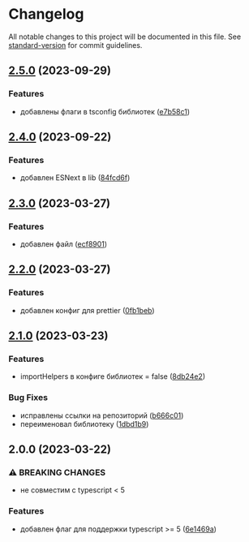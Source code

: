 # Changelog

All notable changes to this project will be documented in this file. See [standard-version](https://github.com/conventional-changelog/standard-version) for commit guidelines.

## [2.5.0](https://github.com/Infomaximum/front-config/compare/v2.4.0...v2.5.0) (2023-09-29)


### Features

* добавлены флаги в tsconfig библиотек ([e7b58c1](https://github.com/Infomaximum/front-config/commit/e7b58c1d72161a45d2293e58dc10de9dcc4b714c))

## [2.4.0](https://github.com/Infomaximum/front-config/compare/v2.3.0...v2.4.0) (2023-09-22)


### Features

* добавлен ESNext в lib ([84fcd6f](https://github.com/Infomaximum/front-config/commit/84fcd6f5da0f308ef1dd3ea5c77196c87e82fd55))

## [2.3.0](https://github.com/Infomaximum/front-config/compare/v2.2.0...v2.3.0) (2023-03-27)


### Features

* добавлен файл ([ecf8901](https://github.com/Infomaximum/front-config/commit/ecf8901b37e22860d49a64cb588fbef9007264f1))

## [2.2.0](https://github.com/Infomaximum/front-config/compare/v2.1.0...v2.2.0) (2023-03-27)


### Features

* добавлен конфиг для prettier ([0fb1beb](https://github.com/Infomaximum/front-config/commit/0fb1bebad4f98eafe4e50c863097f592fc93a34b))

## [2.1.0](https://github.com/Infomaximum/front-config/compare/v2.0.0...v2.1.0) (2023-03-23)


### Features

* importHelpers в конфиге библиотек = false ([8db24e2](https://github.com/Infomaximum/front-config/commit/8db24e2d64429c4856e0bef15e9fb0e0fe20f92e))


### Bug Fixes

* исправлены ссылки на репозиторий ([b666c01](https://github.com/Infomaximum/front-config/commit/b666c019564c025439883584a90c129d56556f1a))
* переименовал библиотеку ([1dbd1b9](https://github.com/Infomaximum/front-config/commit/1dbd1b9b20de737b905df831dc1933594c240293))

## 2.0.0 (2023-03-22)


### ⚠ BREAKING CHANGES

* не совместим с typescript < 5

### Features

* добавлен флаг для поддержки typescript >= 5 ([6e1469a](https://github.com/Infomaximum/front-configs/commit/6e1469a406353b774be081fac2330996fef97949))
